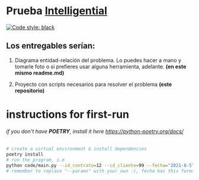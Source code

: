 # Prueba [Intelligential](https://www.intelligential.tech/)

<a href="https://github.com/psf/black"><img alt="Code style: black" src="https://img.shields.io/badge/code%20style-black-000000.svg"/></a>

## Los entregables serían:

1. Diagrama entidad-relación del problema. Lo puedes hacer a mano y tomarle foto o si prefieres usar alguna herramienta, adelante.
**(en este mismo readme.md)**

2. Proyecto con scripts necesarios para resolver el problema **(este repositorio)**

# instructions for first-run

###### if you don't have **POETRY**, install it here https://python-poetry.org/docs/
```bash
# create a virtual environment & install dependencies
poetry install 
# run the program, i.e
python code/main.py --id_contrato=12 --id_cliente=99 --fecha="2021-8-5" --monto=7000
# remember to replace "--params" with your own :), fecha has this format "%Y-%m-%d"
```
